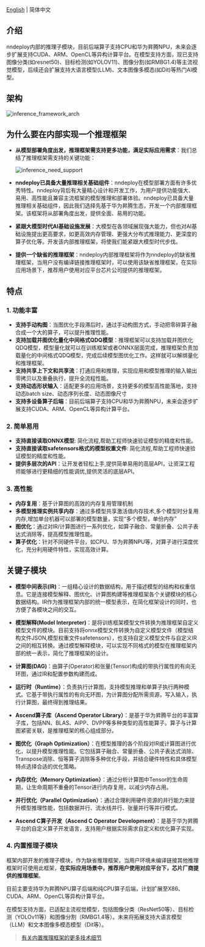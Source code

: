 
[English](README_INFERENCE_EN.md) | 简体中文

## 介绍

nndeploy内部的推理子模块，目前后端算子支持CPU和华为昇腾NPU，未来会逐步扩展支持CUDA、ARM、OpenCL等异构计算平台。在模型支持方面，现已支持图像分类(如resnet50)、目标检测(如YOLOV11)、图像分割(如RMBG1.4)等主流视觉模型，后续还会扩展支持大语言模型(LLM)、文本图像多模态(如Dit)等热门AI模型。

## 架构

![inference_framework_arch](../../image/inference/inference_framework_arch.png)


## 为什么要在内部实现一个推理框架

- **从模型部署角度出发，推理框架需支持更多功能，满足实际应用需求**：我们总结了推理框架需支持的关键功能：

  ![inference_need_support](../../image/inference/inference_need_support.png)

- **nndeploy已具备大量推理相关基础组件**：nndeploy在模型部署方面有许多优秀特性。nndeploy背后有大量精心设计和开发工作，为用户提供功能强大、易用、高性能且兼容主流框架的模型推理和部署体验。nndeploy已具备大量推理相关基础组件，因此我们选择先基于华为昇腾生态，开发一个内部推理框架。该框架将从部署角度出发，提供全面、易用的功能。

- **紧跟大模型时代AI基础设施发展**：大模型在各领域展现强大能力，但也对AI基础设施提出更高要求，如更高效内存管理、更强大分布式推理能力、更深度的算子优化等。开发该内部推理框架，将使我们能紧跟大模型时代步伐。

- **提供一个缺省的推理框架**：nndeploy内部推理框架将作为nndeploy的缺省推理框架，当用户没有编译链接推理框架时，可以使用该缺省推理框架，在实际应用场景下，推荐用户使用对应平台芯片公司提供的推理框架。

## 特点

### 1. 功能丰富

- **支持手动构图**：当图优化手段滞后时，通过手动构图方式，手动把零碎算子融合成一个大的算子，可以提升推理性能。
- **支持加载并图优化量化中间格式QDQ模型**：推理框架可以支持加载并图优化QDQ模型，模型量化就可以在训练框架或者ONNX层面完成，推理框架负责加载量化的中间格式QDQ模型，完成后续模型图优化工作。这样就可以解绑量化和推理框架。
- **支持共享上下文和共享流**：打通应用和推理，实现应用和模型推理的输入输出零拷贝以及重叠执行，提升全流程性能。
- **支持动态形状输入**：适配更多的应用场景，支持更多的模型高性能落地，支持动态batch size、动态序列长度、动态图像尺寸
- **支持多设备算子后端**：目前后端算子支持CPU和华为昇腾NPU，未来会逐步扩展支持CUDA、ARM、OpenCL等异构计算平台。

### 2. 简单易用

- **支持直接读取ONNX模型**: 简化流程,帮助工程师快速验证模型的精度和性能。
- **支持直接读取safetensors格式的模型权重文件**: 简化流程,帮助工程师快速验证模型的精度和性能。
- **提供多层次的API**：让开发者轻松上手,提供简单易用的高层API，让资深工程师能够进行更精细的性能调优,提供灵活的底层API。

### 3. 高性能

- **内存复用**：基于计算图的高效的内存复用管理机制
- **多模型推理实例共享内存**：通过多模型共享激活值内存技术,多个模型时分复用内存,增加单台机器可以部署的模型数量，实现“多个模型，单份内存”
- **图优化**：通过对IR/计算图进行一系列优化，如算子融合、常量折叠、公共子表达式消除等，提高模型推理性能。
- **算子优化**：针对不同硬件平台，如CPU、华为昇腾NPU等，对算子进行深度优化，充分利用硬件特性，实现高效计算。

## 关键子模块

- **模型中间表示(IR)**：一组精心设计的数据结构，用于描述模型的结构和权重信息。它是连接模型解释、图优化、计算图构建等推理框架各个关键模块的核心数据结构。IR作为推理框架内部的统一模型表示，在简化框架设计的同时，也方便了各模块之间的交互。

- **模型解释(Model Interpreter)**：是将训练框架模型文件转换为推理框架自定义模型文件的模块。目前支持将onnx模型文件转换为自定义模型文件（模型结构文件JSON,模型权重文件safetensors），也支持自定义模型文件与自定义IR之间的相互转换。通过模型解释模块，可以实现不同格式的模型在推理框架内部的统一表示，简化了推理框架的设计。

- **计算图(DAG)**：由算子(Operator)和张量(Tensor)构成的带执行属性的有向无环图，通过IR和配置参数构建而成。

- **运行时（Runtime）**：负责执行计算图，支持模型推理和单算子执行两种模式。它基于带执行属性的有向无环图，为计算图分配所需资源，写入输入，执行计算图，最终得到推理结果。

- **Ascend算子库（Ascend Operator Library）**：是基于华为昇腾平台的丰富算子库，包括NN、BLAS、AIPP、DVPP等多种类型的高性能算子。算子与计算图紧密关联，是推理框架的核心组成部分。

- **图优化（Graph Optimization）**：在模型推理的各个阶段对IR或计算图进行优化，以提升模型推理性能。它包括算子融合、常量折叠、公共子表达式消除、Transpose消除、恒等算子消除等多种优化手段，并结合硬件特性和具体模型特点选择合适的优化策略。

- **内存优化（Memory Optimization）**：通过分析计算图中Tensor的生命周期，让生命周期不重叠的Tensor进行内存复用，以减少内存占用。

- **并行优化（Parallel Optimization）**：通过合理利用硬件资源的并行能力来提升模型推理性能，包括数据并行、流水线并行、张量并行等并行模式。

- **Ascend C算子开发（Ascend C Operator Development）**：是基于华为昇腾平台的自定义算子开发语言，支持用户根据实际需求自定义和优化算子实现。


### 4. 内置推理子模块

框架内部开发的推理子模块，作为缺省推理框架，当用户环境未编译链接其他推理框架时可使用此框架，**在实际应用场景中，推荐用户使用对应平台下，芯片厂商提供的推理框架**。

目前主要支持华为昇腾NPU算子后端和纯CPU算子后端，计划扩展至X86、CUDA、ARM、OpenCL等异构计算平台。

在模型支持方面，已适配主流视觉模型，包括图像分类（ResNet50等）、目标检测（YOLOv11等）和图像分割（RMBG1.4等）。未来将拓展支持大语言模型（LLM）和文本图像多模态模型（Dit等）。

> [有关内置推理框架的更多技术细节](docs/zh_cn/inference/README_INFERENCE.md)